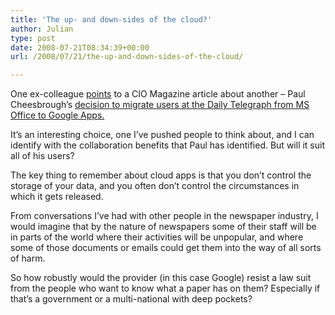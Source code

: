 ```yaml
---
title: 'The up- and down-sides of the cloud?'
author: Julian
type: post
date: 2008-07-21T08:34:39+00:00
url: /2008/07/21/the-up-and-down-sides-of-the-cloud/

---
```

One ex-colleague [points][1] to a CIO Magazine article about another &#8211; Paul Cheesbrough&#8217;s [decision to migrate users at the Daily Telegraph from MS Office to Google Apps.][2]

It&#8217;s an interesting choice, one I&#8217;ve pushed people to think about, and I can identify with the collaboration benefits that Paul has identified. But will it suit all of his users?

The key thing to remember about cloud apps is that you don&#8217;t control the storage of your data, and you often don&#8217;t control the circumstances in which it gets released.

From conversations I&#8217;ve had with other people in the newspaper industry, I would imagine that by the nature of newspapers some of their staff will be in parts of the world where their activities will be unpopular, and where some of those documents or emails could get them into the way of all sorts of harm.

So how robustly would the provider (in this case Google) resist a law suit from the people who want to know what a paper has on them? Especially if that&#8217;s a government or a multi-national with deep pockets?

 [1]: https://theobvious.typepad.com/blog/2008/07/telegraph-cio-o.html
 [2]: https://view.atdmt.com/STM/iview/ckxxiavy0180000002stm/direct/01/550192723?click=https://adserver.adtech.de/adlink|340|1114281|0|171|AdId=1883961;BnId=1;itime=550192720;key=top;nodecode=yes;link=